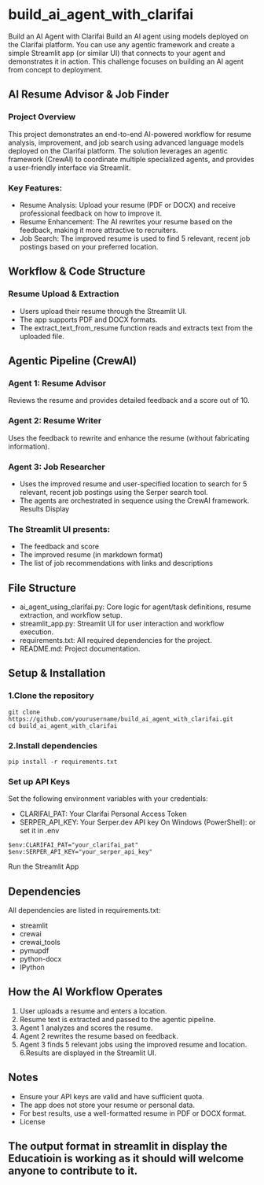 # build_ai_agent_with_clarifai
Build an AI Agent with Clarifai Build an AI agent using models deployed on the Clarifai platform. You can use any agentic framework and create a simple Streamlit app (or similar UI) that connects to your agent and demonstrates it in action.  This challenge focuses on building an AI agent from concept to deployment.


## AI Resume Advisor & Job Finder
### Project Overview
This project demonstrates an end-to-end AI-powered workflow for resume analysis, improvement, and job search using advanced language models deployed on the Clarifai platform. The solution leverages an agentic framework (CrewAI) to coordinate multiple specialized agents, and provides a user-friendly interface via Streamlit.

### Key Features:

* Resume Analysis: Upload your resume (PDF or DOCX) and receive professional feedback on how to improve it.
* Resume Enhancement: The AI rewrites your resume based on the feedback, making it more attractive to recruiters.
* Job Search: The improved resume is used to find 5 relevant, recent job postings based on your preferred location.
## Workflow & Code Structure
### Resume Upload & Extraction

* Users upload their resume through the Streamlit UI.
* The app supports PDF and DOCX formats.
* The extract_text_from_resume function reads and extracts text from the uploaded file.
## Agentic Pipeline (CrewAI)
### Agent 1: Resume Advisor
Reviews the resume and provides detailed feedback and a score out of 10.
### Agent 2: Resume Writer
Uses the feedback to rewrite and enhance the resume (without fabricating information).
### Agent 3: Job Researcher
* Uses the improved resume and user-specified location to search for 5 relevant, recent job postings using the Serper search tool.
* The agents are orchestrated in sequence using the CrewAI framework.
Results Display

### The Streamlit UI presents:
* The feedback and score
* The improved resume (in markdown format)
* The list of job recommendations with links and descriptions

## File Structure
* ai_agent_using_clarifai.py: Core logic for agent/task definitions, resume extraction, and workflow setup.
* streamlit_app.py: Streamlit UI for user interaction and workflow execution.
* requirements.txt: All required dependencies for the project.
* README.md: Project documentation.
## Setup & Installation
### 1.Clone the repository
```
git clone https://github.com/yourusername/build_ai_agent_with_clarifai.git
cd build_ai_agent_with_clarifai
```

### 2.Install dependencies
```
pip install -r requirements.txt
```
### Set up API Keys
Set the following environment variables with your credentials:

* CLARIFAI_PAT: Your Clarifai Personal Access Token
* SERPER_API_KEY: Your Serper.dev API key
On Windows (PowerShell): or set it in .env
```
$env:CLARIFAI_PAT="your_clarifai_pat"
$env:SERPER_API_KEY="your_serper_api_key"
```

Run the Streamlit App
## Dependencies
All dependencies are listed in requirements.txt:

* streamlit
* crewai
* crewai_tools
* pymupdf
* python-docx
* IPython

## How the AI Workflow Operates
1. User uploads a resume and enters a location.
2. Resume text is extracted and passed to the agentic pipeline.
3. Agent 1 analyzes and scores the resume.
4. Agent 2 rewrites the resume based on feedback.
5. Agent 3 finds 5 relevant jobs using the improved resume and location.
6.Results are displayed in the Streamlit UI.
## Notes
* Ensure your API keys are valid and have sufficient quota.
* The app does not store your resume or personal data.
* For best results, use a well-formatted resume in PDF or DOCX format.
* License

## The output format in streamlit in display the Educatioin is working as it should will welcome anyone to contribute to it.